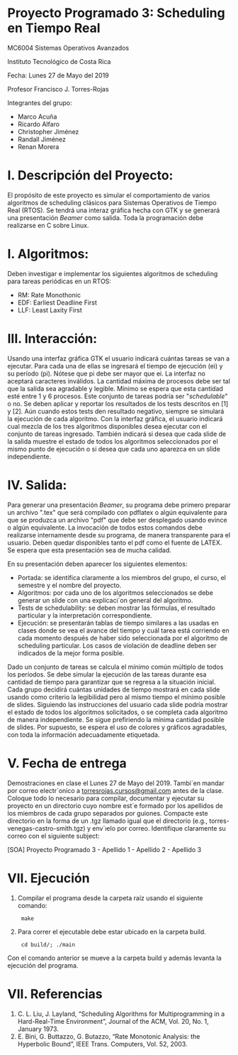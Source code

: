 Proyecto Programado 3:  Scheduling en Tiempo Real
==========================================
MC6004 Sistemas Operativos Avanzados 

Instituto Tecnológico de Costa Rica

Fecha: Lunes 27 de Mayo del 2019

Profesor Francisco J. Torres-Rojas

Integrantes del grupo:  

- Marco Acuña
- Ricardo Alfaro  
- Christopher Jiménez
- Randall Jiménez
- Renan Morera

I. Descripción del Proyecto:
============================
El propósito de este proyecto es simular el comportamiento
de varios algoritmos de scheduling clásicos para Sistemas
Operativos de Tiempo Real (RTOS). Se tendrá una interaz
gráfica hecha con GTK y se generará una presentación _Beamer_
como salida. Toda la programación debe realizarse en C sobre
Linux.

I. Algoritmos:
============================
Deben investigar e implementar los siguientes algoritmos
de scheduling para tareas periódicas en un RTOS:

- RM: Rate Monothonic
- EDF: Earliest Deadline First
- LLF: Least Laxity First

III. Interacción:
============================
Usando una interfaz gráfica GTK el usuario indicará cuántas
tareas se van a ejecutar. Para cada una de ellas se ingresará el
tiempo de ejecución (ei) y su período (pi). Nótese que pi debe ser mayor que ei. La interfaz no aceptará caracteres inválidos. La cantidad máxima de procesos debe ser tal que la salida sea agradable
y legible. Mínimo se espera que esta cantidad esté entre 1 y 6
procesos.
Este conjunto de tareas podría ser "_schedulable_" o no. Se
deben aplicar y reportar los resultados de los tests descritos
en [1] y [2]. Aún cuando estos tests den resultado negativo,
siempre se simulará la ejecución de cada algoritmo.
Con la interfaz gráfica, el usuario indicará cual mezcla de
los tres algoritmos disponibles desea ejecutar con el conjunto
de tareas ingresado. También indicará si desea que cada
slide de la salida muestre el estado de todos los algoritmos
seleccionados por el mismo punto de ejecución o si desea que
cada uno aparezca en un slide independiente.

IV. Salida:
============================
Para generar una presentación _Beamer_, su programa debe
primero preparar un archivo ".tex" que será compilado con
pdflatex o algún equivalente para que se produzca un
archivo "pdf" que debe ser desplegado usando evince o
algún equivalente. La invocación de todos estos comandos
debe realizarse internamente desde su programa, de manera
transparente para el usuario. Deben quedar disponibles tanto el
pdf como el fuente de LATEX. Se espera que esta presentación
sea de mucha calidad.

En su presentación deben aparecer los siguientes elementos:

- Portada: se identifica claramente a los miembros del
grupo, el curso, el semestre y el nombre del proyecto.
- Algoritmos: por cada uno de los algoritmos seleccionados
se debe generar un slide con una explicaci´on
general del algoritmo.
- Tests de schedulability: se deben mostrar las fórmulas,
el resultado particular y la interpretación correspondiente.
- Ejecución: se presentarán tablas de tiempo similares
a las usadas en clases donde se vea el avance del
tiempo y cuál tarea está corriendo en cada momento
después de haber sido seleccionada por el algoritmo
de scheduling particular. Los casos de violación de
deadline deben ser indicados de la mejor forma
posible.


Dado un conjunto de tareas se calcula el mínimo común
múltiplo de todos los períodos. Se debe simular la ejecución
de las tareas durante esa cantidad de tiempo para garantizar
que se regresa a la situación inicial. Cada grupo decidirá
cuántas unidades de tiempo mostrará en cada slide usando
como criterio la legibilidad pero al mismo tiempo el mínimo
posible de slides.
Siguiendo las instrucciones del usuario cada slide podría
mostrar el estado de todos los algoritmos solicitados, o se
completa cada algoritmo de manera independiente. Se sigue
prefiriendo la mínima cantidad posible de slides. Por supuesto,
se espera el uso de colores y gráficos agradables, con toda la
información adecuadamente etiquetada.

V. Fecha de entrega
============================
Demostraciones en clase el Lunes 27 de Mayo
del 2019. Tambi´en mandar por correo electr´onico a
torresrojas.cursos@gmail.com antes de la clase.
Coloque todo lo necesario para compilar, documentar y
ejecutar su proyecto en un directorio cuyo nombre est´e
formado por los apellidos de los miembros de cada grupo
separados por guiones. Compacte este directorio en la
forma de un .tgz llamado igual que el directorio (e.g.,
torres-venegas-castro-smith.tgz) y env´ıelo por
correo. Identifique claramente su correo con el siguiente subject:

[SOA] Proyecto Programado 3 - Apellido
1 - Apellido 2 - Apellido 3

VII. Ejecución
============================
1. Compilar el programa desde la carpeta raíz usando el siguiente comando:

        make
2. Para correr el ejecutable debe estar ubicado en la carpeta build.

        cd build/; ./main
Con el comando anterior se mueve a la carpeta build y además levanta la ejecución del programa.

VII. Referencias
============================
1. C. L. Liu, J. Layland, “Scheduling Algorithms for Multiprogramming
in a Hard-Real-Time Environment”, Journal of the ACM, Vol. 20, No.
1, January 1973.
2. E. Bini, G. Buttazzo, G. Butazzo, “Rate Monotonic Analysis: the
Hyperbolic Bound”, IEEE Trans. Computers, Vol. 52, 2003.